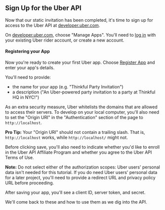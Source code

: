 ## Sign Up for the Uber API

Now that our static invitation has been completed, it's time to sign up for access to the Uber API at [developer.uber.com](https://developer.uber.com/?utm_source=thinkful&utm_campaign=party-invite-guide&utm_medium=link).

On [developer.uber.com](https://developer.uber.com/?utm_source=thinkful&utm_campaign=party-invite-guide&utm_medium=link), choose "Manage Apps". You'll need to [log in](https://login.uber.com/login?utm_source=thinkful&utm_campaign=party-invite-guide&utm_medium=link) with your existing Uber rider account, or create a new account.

#### Registering your App

Now you're ready to create your first Uber app. Choose [Register App](https://login.uber.com/applications/new?utm_source=thinkful&utm_campaign=party-invite-guide&utm_medium=link) and enter your app's details.

You'll need to provide:

- the name for your app (e.g. "Thinkful Party Invitation")
- a description ("An Uber-powered party invitation to a party at Thinkful HQ in NYC!")

As an extra security measure, Uber whitelists the domains that are allowed to access their servers. To develop on your local computer, you'll also need to set the "Origin URI" in the "Authentication" section of the page to `http://localhost`.

__Pro Tip:__ Your "Origin URI" should not contain a trailing slash. That is, `http://localhost` works, while `http://localhost/` might not.

Before clicking save, you'll also need to indicate whether you'd like to enroll in the Uber API Affiliate Program and whether you agree to the Uber API Terms of Use.

__Note:__ Do not select either of the authorization scopes: Uber users' personal data isn't needed for this tutorial. If you do need Uber users' personal data for a later project, you'll need to provide a redirect URL and privacy policy URL before proceeding.

After saving your app, you'll see a client ID, server token, and secret. 

We'll come back to these and how to use them as we dig into the API.